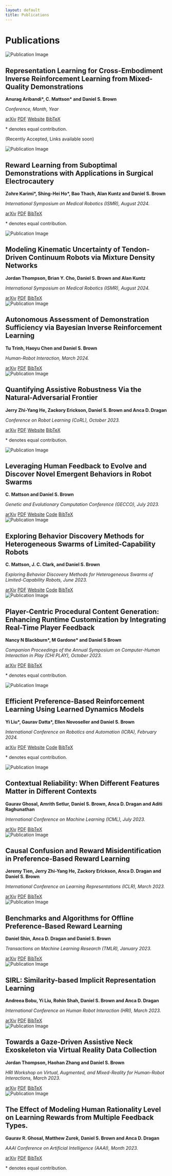```yaml
---
layout: default
title: Publications
---
```


<div class="publications-section">
  <h1>Publications</h1>

  <div class="publication">
    <div class="publication-image">
      <img src="{{ '/assets/images/Connor-publications/xprefs.gif' | relative_url }}" alt="Publication Image">
    </div>
    <div class="publication-info">
      <h2>Representation Learning for Cross-Embodiment Inverse Reinforcement Learning from Mixed-Quality Demonstrations</h2>
      <p><strong>Anurag Aribandi*, C. Mattson* and Daniel S. Brown</strong></p>
      <p><em>Conference, Month, Year</em></p>
      <div class="publication-links">
        <a href="#"><i class="fas fa-file-alt"></i> arXiv</a>
        <a href="#"><i class="fas fa-file-pdf"></i> PDF</a>
        <a href="#"><i class="fas fa-globe"></i> Website</a>
        <a href="#"><i class="fas fa-book"></i> BibTeX</a>
      </div>
      <p class="note">* denotes equal contribution.</p>
      <p class="note">(Recently Accepted, Links available soon)</p>
    </div>
  </div>

  <div class="publication">
    <div class="publication-image">
      <img src="{{ '/assets/images/Zohre-publications/RewardFromSubOptimalDemos.png' | relative_url }}" alt="Publication Image">
    </div>
    <div class="publication-info">
      <h2>Reward Learning from Suboptimal Demonstrations with Applications in Surgical Electrocautery</h2>
      <p><strong>Zohre Karimi*, Shing-Hei Ho*, Bao Thach, Alan Kuntz and Daniel S. Brown</strong></p>
      <p><em>International Symposium on Medical Robotics (ISMR), August 2024.</em></p>
      <div class="publication-links">
        <a href="https://arxiv.org/abs/2404.07185# "><i class="fas fa-file-alt"></i> arXiv</a>
        <a href="https://ieeexplore.ieee.org/stamp/stamp.jsp?tp=&arnumber=10585785"><i class="fas fa-file-pdf"></i> PDF</a>
        <a href="test"><i class="fas fa-book"></i> BibTeX</a>
      </div>
      <p class="note">* denotes equal contribution.</p>
    </div>
  </div>

  <div class="publication">
    <div class="publication-image">
      <img src="{{ '/assets/images/Jordan-publications/ModellingMDN.png' | relative_url }}" alt="Publication Image">
    </div>
    <div class="publication-info">
      <h2>Modeling Kinematic Uncertainty of Tendon-Driven Continuum Robots via Mixture Density Networks</h2>
      <p><strong>Jordan Thompson, Brian Y. Cho, Daniel S. Brown and Alan Kuntz</strong></p>
      <p><em>International Symposium on Medical Robotics (ISMR), August 2024.</em></p>
      <div class="publication-links">
        <a href="https://arxiv.org/abs/2404.04241"><i class="fas fa-file-alt"></i> arXiv</a>
        <a href="https://arxiv.org/pdf/2404.04241"><i class="fas fa-file-pdf"></i> PDF</a>
        <a href="#"><i class="fas fa-book"></i> BibTeX</a>
      </div>
    </div>
  </div>

  <div class="publication">
    <div class="publication-image">
      <img src="{{ '/assets/images/DemosBIRL.png' | relative_url }}" alt="Publication Image">
    </div>
    <div class="publication-info">
      <h2>Autonomous Assessment of Demonstration Sufficiency via Bayesian Inverse Reinforcement Learning</h2>
      <p><strong>Tu Trinh, Haoyu Chen and Daniel S. Brown</strong></p>
      <p><em>Human-Robot Interaction, March 2024.</em></p>
      <div class="publication-links">
        <a href="https://arxiv.org/abs/2211.15542"><i class="fas fa-file-alt"></i> arXiv</a>
        <a href="https://arxiv.org/pdf/2211.15542"><i class="fas fa-file-pdf"></i> PDF</a>
        <a href="#"><i class="fas fa-book"></i> BibTeX</a>
      </div>
    </div>
  </div>

  <div class="publication">
    <div class="publication-image">
      <img src="{{ '/assets/images/QuantifyingAssistive.gif' | relative_url }}" alt="Publication Image">
    </div>
    <div class="publication-info">
      <h2>Quantifying Assistive Robustness Via the Natural-Adversarial Frontier</h2>
      <p><strong>Jerry Zhi-Yang He, Zackory Erickson, Daniel S. Brown and Anca D. Dragan</strong></p>
      <p><em>Conference on Robot Learning (CoRL), October 2023.</em></p>
      <div class="publication-links">
        <a href="https://arxiv.org/abs/2310.10610"><i class="fas fa-file-alt"></i> arXiv</a>
        <a href="https://arxiv.org/pdf/2310.10610"><i class="fas fa-file-pdf"></i> PDF</a>
        <a href="https://ood-human.github.io/"><i class="fas f/home/atharva-globe"></i> Website</a>
        <a href="#"><i class="fas fa-book"></i> BibTeX</a>
      </div>
      <p class="note">* denotes equal contribution.</p>
    </div>
  </div>

  <div class="publication">
    <div class="publication-image">
      <img src="{{ '/assets/images/Connor-publications/novelty.gif' | relative_url }}" alt="Publication Image">
    </div>
    <div class="publication-info">
      <h2>Leveraging Human Feedback to Evolve and Discover Novel Emergent Behaviors in Robot Swarms</h2>
      <p><strong>C. Mattson and Daniel S. Brown</strong></p>
      <p><em>Genetic and Evolutionary Computation Conference (GECCO), July 2023.</em></p>
      <div class="publication-links">
        <a href="https://arxiv.org/pdf/2305.16148"><i class="fas fa-file-alt"></i> arXiv</a>
        <a href="#"><i class="fas fa-file-pdf"></i> PDF</a>
        <a href="https://sites.google.com/view/evolving-novel-swarms/home"><i class="fas fa-globe"></i> Website</a>
        <a href="https://github.com/Connor-Mattson/SwarmBehaviorDiscovery"><i class="fab fa-github"></i> Code</a>
        <a href="#"><i class="fas fa-book"></i> BibTeX</a>
      </div>
    </div>
  </div>

  <div class="publication">
    <div class="publication-image">
      <img src="{{ '/assets/images/Connor-publications/pub1.gif' | relative_url }}" alt="Publication Image">
    </div>
    <div class="publication-info">
      <h2>Exploring Behavior Discovery Methods for Heterogeneous Swarms of Limited-Capability Robots</h2>
      <p><strong>C. Mattson, J. C. Clark, and Daniel S. Brown</strong></p>
      <p><em>Exploring Behavior Discovery Methods for Heterogeneous Swarms of Limited-Capability Robots, June 2023.</em></p>
      <div class="publication-links">
        <a href="https://arxiv.org/pdf/2310.16941"><i class="fas fa-file-alt"></i> arXiv</a>
        <a href="#"><i class="fas fa-file-pdf"></i> PDF</a>
        <a href="https://sites.google.com/view/heterogeneous-bd-methods/home"><i class="fas fa-globe"></i> Website</a>
        <a href="https://github.com/Connor-Mattson/SwarmBehaviorDiscovery/tree/MRS-Submission"><i class="fab fa-github"></i> Code</a>
        <a href="#"><i class="fas fa-book"></i> BibTeX</a>
      </div>
    </div>
  </div>



  <div class="publication">
    <div class="publication-image">
      <img src="{{ '/assets/images/PCG.png' | relative_url }}" alt="Publication Image">
    </div>
    <div class="publication-info">
      <h2>Player-Centric Procedural Content Generation: Enhancing Runtime Customization by Integrating Real-Time Player Feedback</h2>
      <p><strong>Nancy N Blackburn*, M Gardone* and Daniel S Brown</strong></p>
      <p><em>Companion Proceedings of the Annual Symposium on Computer-Human Interaction in Play (CHI PLAY), October 2023.</em></p>
      <div class="publication-links">
        <a href="Player-Centric Procedural Content Generation: Enhancing Runtime Customization by Integrating Real-Time Player Feedback."><i class="fas fa-file-alt"></i> arXiv</a>
        <a href="https://dl.acm.org/doi/pdf/10.1145/3573382.3616069"><i class="fas fa-file-pdf"></i> PDF</a>
        <a href="#"><i class="fas fa-book"></i> BibTeX</a>
      </div>
      <p class="note">* denotes equal contribution.</p>
    </div>
  </div>

  <div class="publication">
    <div class="publication-image">
      <img src="{{ '/assets/images/PBRL.png' | relative_url }}" alt="Publication Image">
    </div>
    <div class="publication-info">
      <h2>Efficient Preference-Based Reinforcement Learning Using Learned Dynamics Models</h2>
      <p><strong>Yi Liu*, Gaurav Datta*, Ellen Novoseller and Daniel S. Brown</strong></p>
      <p><em>International Conference on Robotics and Automation (ICRA), February 2024.</em></p>
      <div class="publication-links">
        <a href="https://arxiv.org/abs/2301.04741"><i class="fas fa-file-alt"></i> arXiv</a>
        <a href="https://arxiv.org/pdf/2301.04741"><i class="fas fa-file-pdf"></i> PDF</a>
        <a href="https://sites.google.com/berkeley.edu/mop-rl"><i class="fas fa-globe"></i> Website</a>
        <a href="https://github.com/yiliu77/MB-TREX"><i class="fab fa-github"></i> Code</a>
        <a href="#"><i class="fas fa-book"></i> BibTeX</a>
      </div>
      <p class="note">* denotes equal contribution.</p>
    </div>
  </div>

  <div class="publication">
    <div class="publication-image">
      <img src="{{ '/assets/images/Contexual Reliability.png' | relative_url }}" alt="Publication Image">
    </div>
    <div class="publication-info">
      <h2>Contextual Reliability: When Different Features Matter in Different Contexts</h2>
      <p><strong>Gaurav Ghosal, Amrith Setlur, Daniel S. Brown, Anca D. Dragan and Aditi Raghunathan</strong></p>
      <p><em>International Conference on Machine Learning (ICML), July 2023.</em></p>
      <div class="publication-links">
        <a href="https://arxiv.org/abs/2307.10026"><i class="fas fa-file-alt"></i> arXiv</a>
        <a href="https://arxiv.org/pdf/2307.10026"><i class="fas fa-file-pdf"></i> PDF</a>
        <a href="#"><i class="fas fa-book"></i> BibTeX</a>
      </div>
    </div>
  </div>

  <div class="publication">
    <div class="publication-image">
      <img src="{{ '/assets/images/Causal.png' | relative_url }}" alt="Publication Image">
    </div>
    <div class="publication-info">
      <h2>Causal Confusion and Reward Misidentification in Preference-Based Reward Learning</h2>
      <p><strong>Jeremy Tien, Jerry Zhi-Yang He, Zackory Erickson, Anca D. Dragan and Daniel S. Brown</strong></p>
      <p><em>International Conference on Learning Representations (ICLR), March 2023.</em></p>
      <div class="publication-links">
        <a href="https://arxiv.org/abs/2204.06601"><i class="fas fa-file-alt"></i> arXiv</a>
        <a href="https://arxiv.org/pdf/2204.06601"><i class="fas fa-file-pdf"></i> PDF</a>
        <a href="#"><i class="fas fa-book"></i> BibTeX</a>
      </div>
    </div>
  </div>

  <div class="publication">
    <div class="publication-image">
      <img src="{{ '/assets/images/Benchmarks.png' | relative_url }}" alt="Publication Image">
    </div>
    <div class="publication-info">
      <h2>Benchmarks and Algorithms for Offline Preference-Based Reward Learning</h2>
      <p><strong>Daniel Shin, Anca D. Dragan and Daniel S. Brown</strong></p>
      <p><em>Transactions on Machine Learning Research (TMLR), January 2023.</em></p>
      <div class="publication-links">
        <a href="https://arxiv.org/abs/2301.01392"><i class="fas fa-file-alt"></i> arXiv</a>
        <a href="https://arxiv.org/pdf/2301.01392"><i class="fas fa-file-pdf"></i> PDF</a>
        <a href="#"><i class="fas fa-book"></i> BibTeX</a>
      </div>
    </div>
  </div>

  <div class="publication">
    <div class="publication-image">
      <img src="{{ '/assets/images/SIRL.png' | relative_url }}" alt="Publication Image">
    </div>
    <div class="publication-info">
      <h2>SIRL: Similarity-based Implicit Representation Learning</h2>
      <p><strong>Andreea Bobu, Yi Liu, Rohin Shah, Daniel S. Brown and Anca D. Dragan</strong></p>
      <p><em>International Conference on Human Robot Interaction (HRI), March 2023.</em></p>
      <div class="publication-links">
        <a href="https://arxiv.org/abs/2301.00810"><i class="fas fa-file-alt"></i> arXiv</a>
        <a href="https://arxiv.org/pdf/2301.00810"><i class="fas fa-file-pdf"></i> PDF</a>
        <a href="#"><i class="fas fa-book"></i> BibTeX</a>
      </div>
    </div>
  </div>

  <div class="publication">
    <div class="publication-image">
      <img src="{{ '/assets/images/neckexo.png' | relative_url }}" alt="Publication Image">
    </div>
    <div class="publication-info">
      <h2>Towards a Gaze-Driven Assistive Neck Exoskeleton via Virtual Reality Data Collection</h2>
      <p><strong>Jordan Thompson, Haohan Zhang and Daniel S. Brown</strong></p>
      <p><em>HRI Workshop on Virtual, Augmented, and Mixed-Reality for Human-Robot Interactions, March 2023.</em></p>
      <div class="publication-links">
        <a href="https://openreview.net/forum?id=6DxA9CMfvJ"><i class="fas fa-file-alt"></i> arXiv</a>
        <a href="https://openreview.net/pdf?id=6DxA9CMfvJ"><i class="fas fa-file-pdf"></i> PDF</a>
        <a href="#"><i class="fas fa-book"></i> BibTeX</a>
      </div>
    </div>
  </div>

  <div class="publication">
    <div class="publication-image">
      <img src="{{ '/assets/images/modelling.png' | relative_url }}" alt="Publication Image">
    </div>
    <div class="publication-info">
      <h2>The Effect of Modeling Human Rationality Level on Learning Rewards from Multiple Feedback Types.</h2>
      <p><strong>Gaurav R. Ghosal, Matthew Zurek, Daniel S. Brown and Anca D. Dragan</strong></p>
      <p><em>AAAI Conference on Artificial Intelligence (AAAI), Month 2023.</em></p>
      <div class="publication-links">
        <a href="https://arxiv.org/abs/2208.10687"><i class="fas fa-file-alt"></i> arXiv</a>
        <a href="https://arxiv.org/pdf/2208.10687"><i class="fas fa-file-pdf"></i> PDF</a>
        <a href="#"><i class="fas fa-book"></i> BibTeX</a>
      </div>
      <p class="note">* denotes equal contribution.</p>
    </div>
  </div>


</div>

